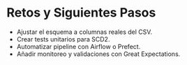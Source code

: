 # Retos y Siguientes Pasos

- Ajustar el esquema a columnas reales del CSV.
- Crear tests unitarios para SCD2.
- Automatizar pipeline con Airflow o Prefect.
- Añadir monitoreo y validaciones con Great Expectations.
